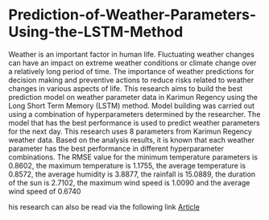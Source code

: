 # Prediction-of-Weather-Parameters-Using-the-LSTM-Method
Weather is an important factor in human life. Fluctuating weather changes can have an impact on extreme weather conditions or climate change over a relatively long period of time. The importance of weather predictions for decision making and preventive actions to reduce risks related to weather changes in various aspects of life. This research aims to build the best prediction model on weather parameter data in Karimun Regency using the Long Short Term Memory (LSTM) method. Model building was carried out using a combination of hyperparameters determined by the researcher. The model that has the best performance is used to predict weather parameters for the next day. This research uses 8 parameters from Karimun Regency weather data. Based on the analysis results, it is known that each weather parameter has the best performance in different hyperparameter combinations. The RMSE value for the minimum temperature parameters is 0.8602, the maximum temperature is 1.1755, the average temperature is 0.8572, the average humidity is 3.8877, the rainfall is 15.0889, the duration of the sun is 2.7102, the maximum wind speed is 1.0090 and the average wind speed of 0.6740

his research can also be read via the following link [Article](https://sejurnal.com/pub/index.php/jmi/article/view/1955)

